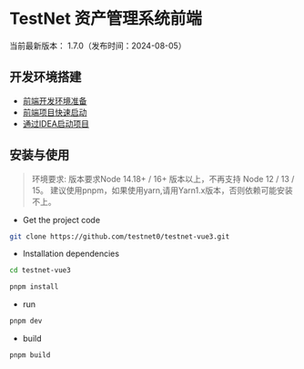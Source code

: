 TestNet 资产管理系统前端
===============
当前最新版本： 1.7.0（发布时间：2024-08-05）

## 开发环境搭建

- [前端开发环境准备](https://help.jeecg.com/setup/dev.html)
- [前端项目快速启动](https://help.jeecg.com/setup/startup.html)
- [通过IDEA启动项目](https://help.jeecg.com/java/setup/idea/startup.html)


## 安装与使用


 > 环境要求: 版本要求Node 14.18+ / 16+ 版本以上，不再支持 Node 12 / 13 / 15。
 > 建议使用pnpm，如果使用yarn,请用Yarn1.x版本，否则依赖可能安装不上。

  
- Get the project code

```bash
git clone https://github.com/testnet0/testnet-vue3.git
```

- Installation dependencies

```bash
cd testnet-vue3

pnpm install
```

- run

```bash
pnpm dev
```


- build

```bash
pnpm build
```